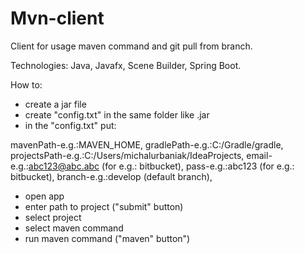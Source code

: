 # Mvn-client

Client for usage maven command and git pull from branch.

Technologies: Java, Javafx, Scene Builder, Spring Boot.



How to:
- create a jar file 
- create "config.txt" in the same folder like .jar
- in the "config.txt" put: 

mavenPath-e.g.:MAVEN_HOME, 
gradlePath-e.g.:C:/Gradle/gradle, 
projectsPath-e.g.:C:/Users/michalurbaniak/IdeaProjects, 
email-e.g.:abc123@abc.abc (for e.g.: bitbucket), 
pass-e.g.:abc123 (for e.g.: bitbucket), 
branch-e.g.:develop (default branch), 

- open app
- enter path to project ("submit" button)
- select project
- select maven command
- run maven command ("maven" button")




